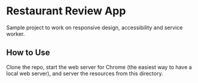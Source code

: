 # Restaurant Review App

Sample project to work on responsive design, accessibility and service worker.

## How to Use

Clone the repo, start the web server for Chrome (the easiest way to have a local web server), and server the resources from this directory.
